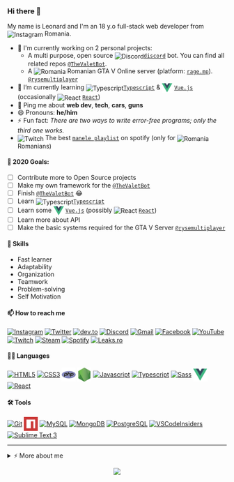 ### Hi there 👋

My name is Leonard and I'm an 18 y.o full-stack web developer from <img src="https://github.com/LeonardSSH/LeonardSSH/blob/master/romania.png" alt="Instagram" width="26" align="center"> Romania.

- 🏢 I'm currently working on 2 personal projects:
   - A multi purpose, open source <img src="https://github.com/LeonardSSH/LeonardSSH/blob/master/discord.svg" alt="Discord" width="26" align="center">[`discord`] bot. You can find all related repos [`@TheValetBot`].
   - A <img src="https://github.com/LeonardSSH/LeonardSSH/blob/master/romania.png" alt="Romania" width="26" align="center"> Romanian GTA V Online server (platform: [`rage.mp`]). [`@rysemultiplayer`]
- 🌱 I’m currently learning <img src="https://github.com/LeonardSSH/LeonardSSH/blob/master/typescript.svg" alt="Typescript" width="26" align="center">[`Typescript`][TS] & <img src="https://raw.githubusercontent.com/github/explore/80688e429a7d4ef2fca1e82350fe8e3517d3494d/topics/vue/vue.png" alt="Vue.js" width="24" align="center"> [`Vue.js`][Vue.js] (occasionally <img src="https://github.com/LeonardSSH/LeonardSSH/blob/master/react.svg" alt="React" width="24" align="center"> [`React`][React])
- 💬 Ping me about **web dev**, **tech**, **cars**, **guns**
- 😄 Pronouns: **he/him**
- ⚡️ Fun fact: *There are two ways to write error-free programs; only the third one works.*
- <img src="https://github.com/LeonardSSH/LeonardSSH/blob/master/spotify.svg" alt="Twitch" width="24" align="center"> The best [`manele playlist`] on spotify (only for <img src="https://github.com/LeonardSSH/LeonardSSH/blob/master/romania.png" alt="Romania" width="26" align="center"> Romanians)

#### 🥅 2020 Goals: 
   - [ ] Contribute more to Open Source projects
   - [ ] Make my own framework for the [`@TheValetBot`]
   - [ ] Finish [`@TheValetBot`] 😂
   - [ ] Learn <img src="https://github.com/LeonardSSH/LeonardSSH/blob/master/typescript.svg" alt="Typescript" width="24" align="center">[`Typescript`][TS]
   - [ ] Learn some <img src="https://raw.githubusercontent.com/github/explore/80688e429a7d4ef2fca1e82350fe8e3517d3494d/topics/vue/vue.png" alt="Vue.js" width="24" align="center"> [`Vue.js`][Vue.js] (possibly <img src="https://github.com/LeonardSSH/LeonardSSH/blob/master/react.svg" alt="React" width="24" align="center"> [`React`][React])
   - [ ] Learn more about API
   - [ ] Make the basic systems required for the GTA V Server [`@rysemultiplayer`]
   
#### 🌟 Skills
   - Fast learner
   - Adaptability
   - Organization
   - Teamwork
   - Problem-solving
   - Self Motivation

#### 📫 How to reach me
[<img src="https://github.com/LeonardSSH/LeonardSSH/blob/master/instagram.svg" alt="Instagram" width="32" align="center">][Instagram]
[<img src="https://github.com/LeonardSSH/LeonardSSH/blob/master/twitter.svg" alt="Twitter" width="32" align="center">][Twitter]
[<img src="https://practicaldev-herokuapp-com.freetls.fastly.net/assets/devlogo-pwa-512.png" alt="dev.to" width="32" align="center">][DevTo]
[<img src="https://github.com/LeonardSSH/LeonardSSH/blob/master/discord.svg" alt="Discord" width="32" align="center">][Discord]
[<img src="https://github.com/LeonardSSH/LeonardSSH/blob/master/gmail.svg" alt="Gmail" width="32" align="center">][Gmail]
[<img src="https://github.com/LeonardSSH/LeonardSSH/blob/master/facebook.svg" alt="Facebook" width="32" align="center">][Facebook]
[<img src="https://github.com/LeonardSSH/LeonardSSH/blob/master/youtube.svg" alt="YouTube" width="32" align="center">][YouTube]
[<img src="https://github.com/LeonardSSH/LeonardSSH/blob/master/twitch.svg" alt="Twitch" width="32" align="center">][Twitch]
[<img src="https://github.com/LeonardSSH/LeonardSSH/blob/master/steam.svg" alt="Steam" width="32" align="center">][Steam]
[<img src="https://github.com/LeonardSSH/LeonardSSH/blob/master/spotify.svg" alt="Spotify" width="32" align="center">][Spotify]
[<img src="https://github.com/LeonardSSH/LeonardSSH/blob/master/leaks-logo.png" alt="Leaks.ro" width="30" align="center">][Leaks-Profile]

#### 👨‍💻 Languages
[<img src="https://github.com/LeonardSSH/LeonardSSH/blob/master/html5.svg" alt="HTML5" width="36" align="center">][HTML5]
[<img src="https://github.com/LeonardSSH/LeonardSSH/blob/master/css3.svg" alt="CSS3" width="36" align="center">][CSS3]
[<img src="https://raw.githubusercontent.com/github/explore/ccc16358ac4530c6a69b1b80c7223cd2744dea83/topics/php/php.png" alt="PHP" width="32" align="center">][PHP]
[<img src="https://raw.githubusercontent.com/github/explore/80688e429a7d4ef2fca1e82350fe8e3517d3494d/topics/nodejs/nodejs.png" alt="Node.js" width="32" align="center">][Node.js]
[<img src="https://github.com/LeonardSSH/LeonardSSH/blob/master/javascript.svg" alt="Javascript" width="36" align="center">][JS]
[<img src="https://github.com/LeonardSSH/LeonardSSH/blob/master/typescript.svg" alt="Typescript" width="36" align="center">][TS]
[<img src="https://github.com/LeonardSSH/LeonardSSH/blob/master/sass.svg" alt="Sass" width="36" align="center">][Sass]
[<img src="https://raw.githubusercontent.com/github/explore/80688e429a7d4ef2fca1e82350fe8e3517d3494d/topics/vue/vue.png" alt="Vue.js" width="32" align="center">][Vue.js]
[<img src="https://github.com/LeonardSSH/LeonardSSH/blob/master/react.svg" alt="React" width="32" align="center">][React]

#### 🛠️ Tools
[<img src="https://github.com/LeonardSSH/LeonardSSH/blob/master/git.svg" alt="Git" width="36" align="center">][Git]
[<img src="https://raw.githubusercontent.com/github/explore/80688e429a7d4ef2fca1e82350fe8e3517d3494d/topics/npm/npm.png" alt="Node Package Manager" width="32" align="center">][npm]
[<img src="https://i.imgur.com/SrEvsTW.png" alt="MySQL" width="32" align="center">][MySQL]
[<img src="https://github.com/LeonardSSH/LeonardSSH/blob/master/mongodb.svg" alt="MongoDB" width="32" align="center">][MongoDB]
[<img src="https://github.com/LeonardSSH/LeonardSSH/blob/master/postgresql.svg" alt="PostgreSQL" width="32" align="center">][PostgreSQL]
[<img src="https://github.com/LeonardSSH/LeonardSSH/blob/master/vscodeinsiders.svg" alt="VSCodeInsiders" width="32" align="center">][VSCode Insiders]
[<img src="https://github.com/LeonardSSH/LeonardSSH/blob/master/sublimetext.svg" alt="Sublime Text 3" width="32" align="center">][Sublime Text 3]

<hr>

<details>
   <summary>⚡ More about me</summary>
   
   <br>
   
<!--START_SECTION:waka-->
**🐱 My Github Data** 

> 🏆 1,402 Contributions in the Year 2020
 > 
> 📦 0 Bytes Used in Github's Storage 
 > 
> 💼 Opted to Hire
 > 
> 📜 6 Public Repositories
 > 
> 🔑 0 Private Repository 
 > 
**I'm an Early 🐤** 

```text
🌞 Morning    119 commits    ███░░░░░░░░░░░░░░░░░░░░░░   13.4% 
🌆 Daytime    442 commits    ████████████░░░░░░░░░░░░░   49.77% 
🌃 Evening    275 commits    ███████░░░░░░░░░░░░░░░░░░   30.97% 
🌙 Night      52 commits     █░░░░░░░░░░░░░░░░░░░░░░░░   5.86%

```
📅 **I'm Most Productive on Thursday** 

```text
Monday       98 commits     ██░░░░░░░░░░░░░░░░░░░░░░░   11.04% 
Tuesday      150 commits    ████░░░░░░░░░░░░░░░░░░░░░   16.89% 
Wednesday    162 commits    ████░░░░░░░░░░░░░░░░░░░░░   18.24% 
Thursday     199 commits    █████░░░░░░░░░░░░░░░░░░░░   22.41% 
Friday       71 commits     ██░░░░░░░░░░░░░░░░░░░░░░░   8.0% 
Saturday     142 commits    ████░░░░░░░░░░░░░░░░░░░░░   15.99% 
Sunday       66 commits     █░░░░░░░░░░░░░░░░░░░░░░░░   7.43%

```


📊 **This Week I Spent My Time On** 

```text
💬 Programming Languages: 
TypeScript               3 hrs 35 mins       ████████████░░░░░░░░░░░░░   48.56% 
JavaScript               1 hr 36 mins        █████░░░░░░░░░░░░░░░░░░░░   21.81% 
JSON                     1 hr 17 mins        ████░░░░░░░░░░░░░░░░░░░░░   17.49% 
Git Config               15 mins             ░░░░░░░░░░░░░░░░░░░░░░░░░   3.46% 
YAML                     12 mins             ░░░░░░░░░░░░░░░░░░░░░░░░░   2.86%

🔥 Editors: 
VS Code                  7 hrs 22 mins       █████████████████████████   100.0%

💻 Operating System: 
Windows                  6 hrs 48 mins       ███████████████████████░░   92.32% 
Linux                    33 mins             ██░░░░░░░░░░░░░░░░░░░░░░░   7.68%

```

**I Mostly Code in CSS** 

```text
CSS                      4 repos             ███████████░░░░░░░░░░░░░░   44.44% 
JavaScript               3 repos             ████████░░░░░░░░░░░░░░░░░   33.33% 
HTML                     1 repos             ██░░░░░░░░░░░░░░░░░░░░░░░   11.11% 
TSQL                     1 repos             ██░░░░░░░░░░░░░░░░░░░░░░░   11.11%

```



<!--END_SECTION:waka-->
</details>

<!--START_SECTION:links-->

[`discord`]:               https://discord.com/

[BASE_URL]:                https://github.com/LeonardSSH/LeonardSSH/blob/master/

[`@TheValetBot`]:          https://github.com/TheValetBot

[`rage.mp`]:               https://rage.mp/
[`@rysemultiplayer`]:      https://github.com/rysemultiplayer


[Instagram]:               https://www.instagram.com/leonardssh22/
[Twitter]:                 https://twitter.com/leonardssh_22
[DevTo]:                   https://dev.to/leonardssh
[Discord]:                 https://discord.com/users/290131759159443457
[Gmail]:                   mailto:contact@leonard.pw
[Facebook]:                https://www.facebook.com/leonardssh22
[YouTube]:                 https://www.youtube.com/LeonardSSH
[Twitch]:                  https://www.twitch.tv/leonardssh22
[Steam]:                   https://steamcommunity.com/id/leonardssh/
[Spotify]:                 https://open.spotify.com/user/dwte9evqj8dph3ke924c7olpt

[HTML5]:                   https://developer.mozilla.org/en-US/docs/Web/HTML
[CSS3]:                    https://developer.mozilla.org/en-US/docs/Web/CSS
[PHP]:                     https://www.php.net/
[Node.js]:                 https://nodejs.org/en/
[JS]:                      https://developer.mozilla.org/en-US/docs/Web/JavaScript
[TS]:                      https://www.typescriptlang.org/
[Sass]:                    https://sass-lang.com/
[Vue.js]:                  https://vuejs.org/
[React]:                   https://reactjs.org/

[Git]:                     https://git-scm.com/
[npm]:                     https://npmjs.com
[MySQL]:                   https://www.mysql.com/
[MongoDB]:                 https://www.mongodb.com/
[PostgreSQL]:              https://www.postgresql.org/
[VSCode Insiders]:         https://code.visualstudio.com/insiders/
[Sublime Text 3]:          https://www.sublimetext.com/

[`manele playlist`]:       https://open.spotify.com/playlist/329xtb1CReijERQqI6dJCV?si=Lhlzc7MGT2yTmI4V46tarA
[Leaks-Profile]:           https://www.leaks.ro/profile/8-leonard/

<!--END_SECTION:links-->

<p align="center">
    <a href="https://pufler.dev/git-badges/" target="_blank"><img src="https://badges.pufler.dev/visits/LeonardSSH/LeonardSSH?style=flat-square&color=6875f5&logo=github"></a>
</p>
